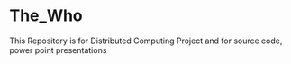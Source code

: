 # The_Who
This Repository is for Distributed Computing Project and for source code, power point presentations
